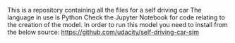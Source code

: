 This is a repository containing all the files for a self driving car
The language in use is Python
Check the Jupyter Notebook for code relating to the creation of the model.
In order to run this model you need to install from the below source: https://github.com/udacity/self-driving-car-sim